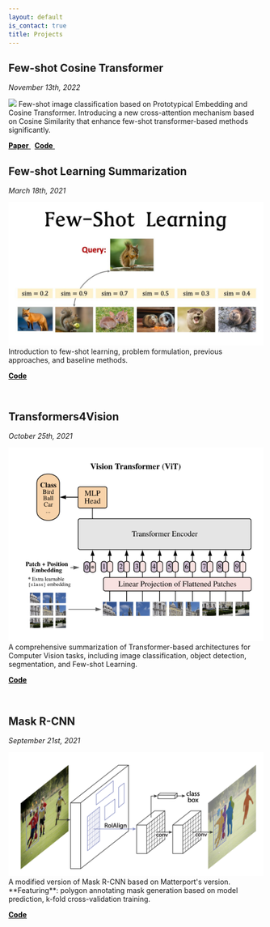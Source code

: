 ```yaml
---
layout: default
is_contact: true
title: Projects
---
```


## Few-shot Cosine Transformer
*November 13th, 2022*

<img class="img_blog" src="/assets/project/fsct.png" onclick="onClick(this)" >
Few-shot image classification based on Prototypical Embedding and Cosine Transformer. Introducing a new cross-attention mechanism based on Cosine Similarity that enhance few-shot transformer-based methods significantly. 

<a target="_blank" href="https://arxiv.org/abs/2211.06828" style="color: #000000;"><span class="glyphicon icon"><i class="fas fa-file fa-lg" style="color: #008000;"></i></span> **Paper** </a>&nbsp; <a target="_blank" href="https://github.com/vinuni-vishc/Few-Shot-Cosine-Transformer" style="color: #000000;"><span class="glyphicon icon"><i class="fab fa-github-square fa-lg" style="color: #008000;"></i></span> **Code** </a> 
&thinsp;
&thinsp;

## Few-shot Learning Summarization
*March 18th, 2021*

<img class="img_blog" src="/assets/project/fsl.jpg" onclick="onClick(this)" >
Introduction to few-shot learning, problem formulation, previous approaches, and baseline methods.


<a target="_blank" href="https://github.com/quanghuy0497/Few-shot-Learning_Summarization" style="color: #000000;"><span class="glyphicon icon"><i class="fab fa-github-square fa-lg" style="color: #008000;"></i></span> **Code** </a>

&thinsp;
&thinsp;


## Transformers4Vision

*October 25th, 2021*

<img class="img_blog" src="/assets/project/vit.png" onclick="onClick(this)" >
A comprehensive summarization of Transformer-based architectures for Computer Vision tasks, including image classification, object detection, segmentation, and Few-shot Learning.


<a target="_blank" href="https://github.com/quanghuy0497/Transformers4Vision" style="color: #000000;"><span class="glyphicon icon"><i class="fab fa-github-square fa-lg" style="color: #008000;"></i></span> **Code** </a>

&thinsp;
&thinsp;

## Mask R-CNN
*September 21st, 2021*

<img class="img_blog" src="/assets/project/mask_rcnn.png" onclick="onClick(this)" >
A modified version of Mask R-CNN based on Matterport's version. **Featuring**: polygon annotating mask generation based on model prediction, k-fold cross-validation training.




<a target="_blank" href="https://github.com/quanghuy0497/Mask_R-CNN" style="color: #000000;"><span class="glyphicon icon"><i class="fab fa-github-square fa-lg" style="color: #008000;"></i></span> **Code** </a>

&thinsp;
&thinsp;
&thinsp;

